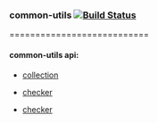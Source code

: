 
### common-utils [![Build Status](https://travis-ci.org/greengerong/common-utils.png)](https://travis-ci.org/greengerong/common-utils)

===========================


#### common-utils api:

*   [collection](https://github.com/greengerong/common-utils/blob/master/doc/collection.md)

*   [checker](https://github.com/greengerong/common-utils/blob/master/doc/checker.md)

*   [checker](https://github.com/greengerong/common-utils/blob/master/doc/when.md)


